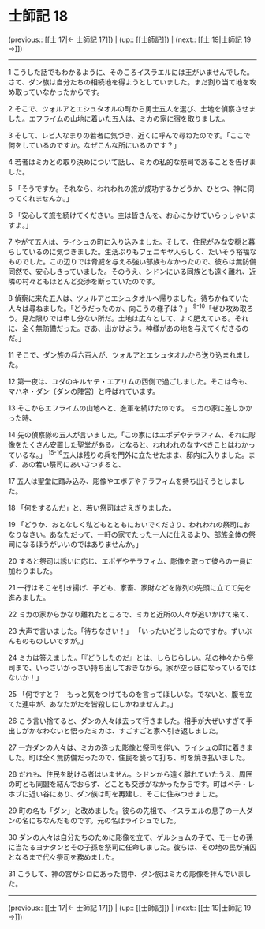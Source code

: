 # 士師記 18

(previous:: [[士 17|← 士師記 17]]) | (up:: [[士師記]]) | (next:: [[士 19|士師記 19 →]])

***




1 
こうした話でもわかるように、そのころイスラエルには王がいませんでした。さて、ダン族は自分たちの相続地を得ようとしていました。まだ割り当て地を攻め取っていなかったからです。 



2 
そこで、ツォルアとエシュタオルの町から勇士五人を選び、土地を偵察させました。エフライムの山地に着いた五人は、ミカの家に宿を取りました。 



3 
そして、レビ人なまりの若者に気づき、近くに呼んで尋ねたのです。「ここで何をしているのですか。なぜこんな所にいるのです？」 



4 
若者はミカとの取り決めについて話し、ミカの私的な祭司であることを告げました。 



5 
「そうですか。それなら、われわれの旅が成功するかどうか、ひとつ、神に伺ってくれませんか。」 



6 
「安心して旅を続けてください。主は皆さんを、お心にかけていらっしゃいますよ。」 



7 
やがて五人は、ライシュの町に入り込みました。そして、住民がみな安穏と暮らしているのに気づきました。生活ぶりもフェニキヤ人らしく、たいそう裕福なものでした。この辺りでは脅威を与える強い部族もなかったので、彼らは無防備同然で、安心しきっていました。そのうえ、シドンにいる同族とも遠く離れ、近隣の村々ともほとんど交渉を断っていたのです。 



8 
偵察に来た五人は、ツォルアとエシュタオルへ帰りました。待ちかねていた人々は尋ねました。「どうだったのか、向こうの様子は？」 <sup class="versenum">9-10</sup>「ぜひ攻め取ろう。見た限りでは申し分ない所だ。土地は広々として、よく肥えている。それに、全く無防備だった。さあ、出かけよう。神様があの地を与えてくださるのだ。」 



11 
そこで、ダン族の兵六百人が、ツォルアとエシュタオルから送り込まれました。 



12 
第一夜は、ユダのキルヤテ・エアリムの西側で過ごしました。そこは今も、マハネ・ダン〔ダンの陣営〕と呼ばれています。 



13 
そこからエフライムの山地へと、進軍を続けたのです。 ミカの家に差しかかった時、 



14 
先の偵察隊の五人が言いました。「この家にはエポデやテラフィム、それに彫像をたくさん安置した聖堂がある。となると、われわれのなすべきことはわかっているな。」 <sup class="versenum">15-16</sup>五人は残りの兵を門外に立たせたまま、邸内に入りました。まず、あの若い祭司にあいさつすると、 



17 
五人は聖堂に踏み込み、彫像やエポデやテラフィムを持ち出そうとしました。 



18 
「何をするんだ」と、若い祭司はさえぎりました。 



19 
「どうか、おとなしく私どもとともにおいでくださり、われわれの祭司におなりなさい。あなただって、一軒の家でたった一人に仕えるより、部族全体の祭司になるほうがいいのではありませんか。」 



20 
すると祭司は誘いに応じ、エポデやテラフィム、彫像を取って彼らの一員に加わりました。 



21 
一行はそこを引き揚げ、子ども、家畜、家財などを隊列の先頭に立てて先を進みました。 



22 
ミカの家からかなり離れたところで、ミカと近所の人々が追いかけて来て、 



23 
大声で言いました。「待ちなさい！」 「いったいどうしたのですか。ずいぶんものものしいですが。」 



24 
ミカは答えました。「『どうしたのだ』とは、しらじらしい。私の神々から祭司まで、いっさいがっさい持ち出しておきながら。家が空っぽになっているではないか！」 



25 
「何ですと？　もっと気をつけてものを言ってほしいな。でないと、腹を立てた連中が、あなたがたを皆殺しにしかねませんよ。」 



26 
こう言い捨てると、ダンの人々は去って行きました。相手が大ぜいすぎて手出しがかなわないと悟ったミカは、すごすごと家へ引き返しました。 



27 
一方ダンの人々は、ミカの造った彫像と祭司を伴い、ライシュの町に着きました。町は全く無防備だったので、住民を襲って打ち、町を焼き払いました。 



28 
だれも、住民を助ける者はいません。シドンから遠く離れていたうえ、周囲の町とも同盟を結んでおらず、どことも交渉がなかったからです。町はベテ・レホブに近い谷にあり、ダン族は町を再建し、そこに住みつきました。 



29 
町の名も「ダン」と改めました。彼らの先祖で、イスラエルの息子の一人ダンの名にちなんだものです。元の名はライシュでした。 



30 
ダンの人々は自分たちのために彫像を立て、ゲルショムの子で、モーセの孫に当たるヨナタンとその子孫を祭司に任命しました。彼らは、その地の民が捕囚となるまで代々祭司を務めました。 



31 
こうして、神の宮がシロにあった間中、ダン族はミカの彫像を拝んでいました。

***

(previous:: [[士 17|← 士師記 17]]) | (up:: [[士師記]]) | (next:: [[士 19|士師記 19 →]])
